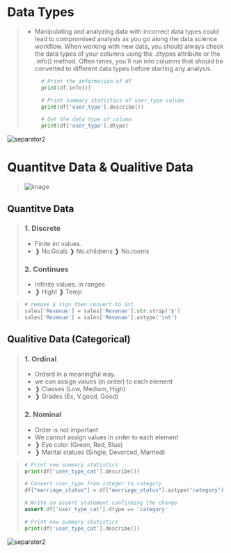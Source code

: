 # Data Types
> - Manipulating and analyzing data with incorrect data types could lead to compromised analysis as you go along the data science workflow.
>   When working with new data, you should always check the data types of your columns using the .dtypes attribute or the .info() method. Often times, you'll run into     columns that should be converted to different data types before starting any analysis.
>  
>     ```py
>       # Print the information of df
>       print(df.info())
> 
>       # Print summary statistics of user_type column
>       print(df['user_type'].describe())
>     
>       # Get the data type of column 
>       print(df['user_type'].dtype)
>
>     ```
![separator2](https://i.imgur.com/4gX5WFr.png)

# Quantitve Data & Qualitive Data
  > ![image](https://user-images.githubusercontent.com/99830416/216848775-ac6126e1-e0e5-45b0-9e7a-d1f1250bdd34.png)

## Quantitve Data
> ### 1. Discrete
>  - Finite int values.
>  - ❱ No.Goals ❱ No.childrens ❱ No.rooms    
> ### 2. Continues
>  - Infinite values. in ranges
>  - ❱ Hight ❱ Temp

> ```py
> # remove $ sign then convert to int
> sales['Revenue'] = sales['Revenue'].str.strip('$') 
> sales['Revenue'] = sales['Revenue'].astype('int')
> ```

## Qualitive Data (Categorical)
> ### 1. Ordinal
>  - Orderd in a meaningful way.
>  - we can assign values (in order) to each element
>  - ❱ Classes (Low, Medium, High)
>  - ❱ Grades  (Ex, V.good, Good)
>     
> ### 2. Nominal
>  - Order is not important
>  - We cannot assign values in order to each element
>  - ❱ Eye color (Green, Red, Blue)
>  - ❱ Marital statues (Single, Devorced, Married)  
  
>    ```py
>    # Print new summary statistics 
>    print(df['user_type_cat'].describe())
>
>    # Convert user_type from integer to category
>    df["marriage_status"] = df["marriage_status"].astype('category')
>
>    # Write an assert statement confirming the change
>    assert df['user_type_cat'].dtype == 'category'
>
>    # Print new summary statistics 
>    print(df['user_type_cat'].describe())
>    ```

![separator2](https://i.imgur.com/4gX5WFr.png)  
  

 
